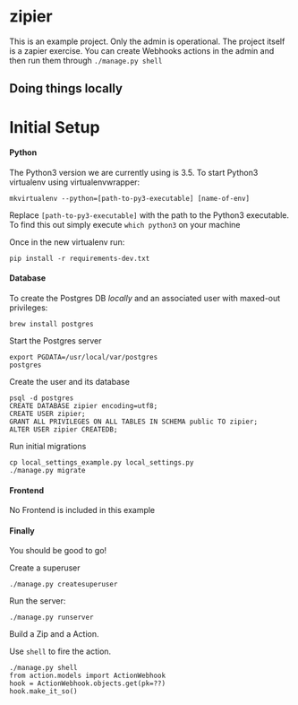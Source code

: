 # zipier

This is an example project. Only the admin is operational. The project itself is a zapier exercise. You can create Webhooks actions in the admin and then run them through `./manage.py shell`

## Doing things locally

Initial Setup
==

#### Python

The Python3 version we are currently using is 3.5.
To start Python3 virtualenv using virtualenvwrapper:

```
mkvirtualenv --python=[path-to-py3-executable] [name-of-env]
```

Replace `[path-to-py3-executable]` with the path to the Python3 executable.
To find this out simply execute `which python3` on your machine

Once in the new virtualenv run:

```
pip install -r requirements-dev.txt
```

#### Database

To create the Postgres DB *locally* and an associated user with maxed-out privileges:

```
brew install postgres
```

Start the Postgres server

```
export PGDATA=/usr/local/var/postgres
postgres
```

Create the user and its database

```
psql -d postgres
CREATE DATABASE zipier encoding=utf8;
CREATE USER zipier;
GRANT ALL PRIVILEGES ON ALL TABLES IN SCHEMA public TO zipier;
ALTER USER zipier CREATEDB;
```

Run initial migrations
```
cp local_settings_example.py local_settings.py
./manage.py migrate
```

#### Frontend

No Frontend is included in this example


#### Finally

You should be good to go!

Create a superuser
```
./manage.py createsuperuser
```

Run the server:
```
./manage.py runserver
```

Build a Zip and a Action.

Use `shell` to fire the action.

```
./manage.py shell
from action.models import ActionWebhook
hook = ActionWebhook.objects.get(pk=??)
hook.make_it_so()
```
